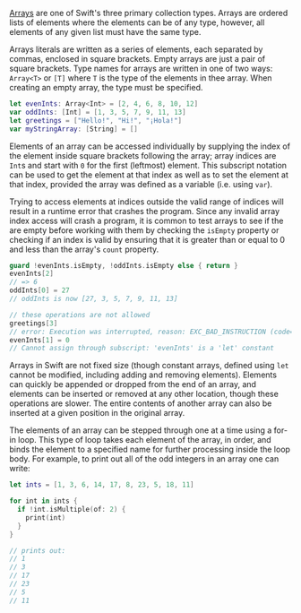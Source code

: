 [Arrays][array] are one of Swift's three primary collection types. Arrays are ordered lists of elements where the elements can be of any type, however, all elements of any given list must have the same type.

Arrays literals are written as a series of elements, each separated by commas, enclosed in square brackets. Empty arrays are just a pair of square brackets. Type names for arrays are written in one of two ways: `Array<T>` or `[T]` where `T` is the type of the elements in thee array. When creating an empty array, the type must be specified.

```swift
let evenInts: Array<Int> = [2, 4, 6, 8, 10, 12]
var oddInts: [Int] = [1, 3, 5, 7, 9, 11, 13]
let greetings = ["Hello!", "Hi!", "¡Hola!"]
var myStringArray: [String] = []
```

Elements of an array can be accessed individually by supplying the index of the element inside square brackets following the array; array indices are `Int`s and start with `0` for the first (leftmost) element. This subscript notation can be used to get the element at that index as well as to set the element at that index, provided the array was defined as a variable (i.e. using `var`).

Trying to access elements at indices outside the valid range of indices will result in a runtime error that crashes the program. Since any invalid array index access will crash a program, it is common to test arrays to see if the are empty before working with them by checking the `isEmpty` property or checking if an index is valid by ensuring that it is greater than or equal to 0 and less than the array's `count` property.

```swift
guard !evenInts.isEmpty, !oddInts.isEmpty else { return }
evenInts[2]
// => 6
oddInts[0] = 27
// oddInts is now [27, 3, 5, 7, 9, 11, 13]

// these operations are not allowed
greetings[3]
// error: Execution was interrupted, reason: EXC_BAD_INSTRUCTION (code=EXC_I386_INVOP, subcode=0x0).
evenInts[1] = 0
// Cannot assign through subscript: 'evenInts' is a 'let' constant
```

Arrays in Swift are not fixed size (though constant arrays, defined using `let` cannot be modified, including adding and removing elements). Elements can quickly be appended or dropped from the end of an array, and elements can be inserted or removed at any other location, though these operations are slower. The entire contents of another array can also be inserted at a given position in the original array.

The elements of an array can be stepped through one at a time using a for-in loop. This type of loop takes each element of the array, in order, and binds the element to a specified name for further processing inside the loop body. For example, to print out all of the odd integers in an array one can write:

```swift
let ints = [1, 3, 6, 14, 17, 8, 23, 5, 18, 11]

for int in ints {
  if !int.isMultiple(of: 2) {
    print(int)
  }
}

// prints out:
// 1
// 3
// 17
// 23
// 5
// 11
```

[array]: https://developer.apple.com/documentation/swift/array
